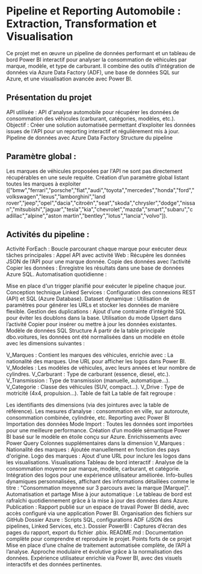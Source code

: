 # Pipeline et Reporting Automobile : Extraction, Transformation et Visualisation
Ce projet met en œuvre un pipeline de données performant et un tableau de bord Power BI interactif pour analyser la consommation de véhicules par marque, modèle, et type de carburant. Il combine des outils d'intégration de données via Azure Data Factory (ADF), une base de données SQL sur Azure, et une visualisation avancée avec Power BI.

## Présentation du projet
API utilisée : API d'analyse automobile pour récupérer les données de consommation des véhicules (carburant, catégories, modèles, etc.).
Objectif : Créer une solution automatisée permettant d’exploiter les données issues de l'API pour un reporting interactif et régulièrement mis à jour.
Pipeline de données avec Azure Data Factory
Structure du pipeline

## Paramètre global :

Les marques de véhicules proposées par l'API ne sont pas directement récupérables en une seule requête.
Création d’un paramètre global listant toutes les marques à exploiter (["bmw","ferrari","porsche","fiat","audi","toyota","mercedes","honda","ford","volkswagen","lexus","lamborghini","land rover","jeep","opel","dacia","citroën","seat","skoda","chrysler","dodge","nissan","mitsubishi","jaguar","tesla","kia","chevrolet","mazda","smart","subaru","cadillac","alpine","aston martin","bentley","lotus","lancia","volvo"]).

## Activités du pipeline :

Activité ForEach : Boucle parcourant chaque marque pour exécuter deux tâches principales :
Appel API avec activité Web : Récupère les données JSON de l’API pour une marque donnée.
Copie des données avec l’activité Copier les données : Enregistre les résultats dans une base de données Azure SQL.
Automatisation quotidienne :

Mise en place d'un trigger planifié pour exécuter le pipeline chaque jour.
Conception technique
Linked Services : Configuration des connexions REST (API) et SQL (Azure Database).
Dataset dynamique : Utilisation de paramètres pour générer les URLs et stocker les données de manière flexible.
Gestion des duplications :
Ajout d’une contrainte d’intégrité SQL pour éviter les doublons dans la base.
Utilisation du mode Upsert dans l’activité Copier pour insérer ou mettre à jour les données existantes.
Modèle de données SQL
Structure
À partir de la table principale dbo.voitures, les données ont été normalisées dans un modèle en étoile avec les dimensions suivantes :

V_Marques : Contient les marques des véhicules, enrichie avec :
La nationalité des marques.
Une URL pour afficher les logos dans Power BI.
V_Modeles : Les modèles de véhicules, avec leurs années et leur nombre de cylindres.
V_Carburant : Type de carburant (essence, diesel, etc.).
V_Transmission : Type de transmission (manuelle, automatique…).
V_Categorie : Classe des véhicules (SUV, compact…).
V_Drive : Type de motricité (4x4, propulsion…).
Table de fait
La table de fait regroupe :

Les identifiants des dimensions (via des jointures avec la table de référence).
Les mesures d’analyse : consommation en ville, sur autoroute, consommation combinée, cylindrée, etc.
Reporting avec Power BI
Importation des données
Mode Import : Toutes les données sont importées pour une meilleure performance.
Création d’un modèle sémantique Power BI basé sur le modèle en étoile conçu sur Azure.
Enrichissements avec Power Query
Colonnes supplémentaires dans la dimension V_Marques :
Nationalité des marques : Ajoutée manuellement en fonction des pays d'origine.
Logo des marques : Ajout d'une URL pour inclure les logos dans les visualisations.
Visualisations
Tableau de bord interactif :
Analyse de la consommation moyenne par marque, modèle, carburant, et catégorie.
Intégration des logos pour une expérience utilisateur améliorée.
Info-bulles dynamiques personnalisées, affichant des informations détaillées comme le titre : "Consommation moyenne sur 3 parcours avec la marque [Marque]".
Automatisation et partage
Mise à jour automatique : Le tableau de bord est rafraîchi quotidiennement grâce à la mise à jour des données dans Azure.
Publication : Rapport publié sur un espace de travail Power BI dédié, avec accès configuré via une application Power BI.
Organisation des fichiers sur GitHub
Dossier Azure : Scripts SQL, configurations ADF (JSON des pipelines, Linked Services, etc.).
Dossier PowerBI : Captures d’écran des pages du rapport, export du fichier .pbix.
README.md : Documentation complète pour comprendre et reproduire le projet.
Points forts de ce projet
Mise en place d’une chaîne de traitement automatisée complète, de l’API à l’analyse.
Approche modulaire et évolutive grâce à la normalisation des données.
Expérience utilisateur enrichie via Power BI, avec des visuels interactifs et des données pertinentes.
